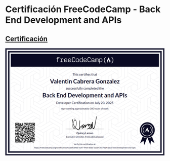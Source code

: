 # Certificación FreeCodeCamp - Back End Development and APIs
## [Certificación](https://www.freecodecamp.org/certification/fccb6fcd4ee-d197-446f-86dd-315843e57d14/back-end-development-and-apis)
![Certificado FCC-BDA](certificacion-fcc.png)
